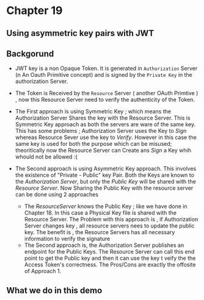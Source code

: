 # Chapter 19

##  Using asymmetric key pairs with JWT


## Backgorund

* JWT key is a non Opaque Token. It is generated in `Authorization` Server (n An Oauth Primitive concept) and is signed by the `Private Key` in the authorization Server. 
*  The Token is Received by the `Resource` Server ( another OAuth Primtive ) , now this Resource Server need to verify the authenticity of  the Token.
* The First approach is using Symmetric Key ; which means the Authorization Server Shares the key with the Resource Server. This is Symmetric Key approach as both the servers are ware of the same key. This has some problems ; Authorization Server  uses the Key to _Sign_ whereas Resource Sever use the key to _Verify_. However in this case the same key is used for both the purpose which can be misused; theoritically now the Resource Server can Create ans _Sign_ a Key whih whould not be allowed :( 

* The Second approach is using Asymmetric Key approach. This involves the existence of "Private - Public" key Pair. Both the Keys are known to the _Authorization Server_, but only the _Public Key_ will be shared with the _Resource Server_. Now Sharing the Public Key with the resource server can be done using 2 approaches 
	*   The _ResourceServer_ knows the Public Key ; like we have done in Chapter 18. In this case a Physical Key file is shared with the Resource Server. The Problem with this approach is , if Authorization Server changes key , all resource servers nees to update the public key. The benefit is , the Resource Servers has all necessary information to verify the signature  
	* The Second approach is, the Authorization Server publishes an endpoint for the Public Keys. The Resource Server can call this end point to get the Public key and then it can use the key t veify the the Access Token's correctness. The Pros/Cons are exactly the offosite of Approach 1.


## What we do in this demo 
